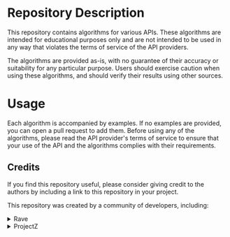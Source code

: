 # Repository Description

This repository contains algorithms for various APIs. These algorithms are intended for educational purposes only and are not intended to be used in any way that violates the terms of service of the API providers. 

The algorithms are provided as-is, with no guarantee of their accuracy or suitability for any particular purpose. Users should exercise caution when using these algorithms, and should verify their results using other sources.

# Usage

Each algorithm is accompanied by examples. If no examples are provided, you can open a pull request to add them. Before using any of the algorithms, please read the API provider's terms of service to ensure that your use of the API and the algorithms complies with their requirements. 

## Credits
If you find this repository useful, please consider giving credit to the authors by including a link to this repository in your project.

This repository was created by a community of developers, including:

<details><summary>Rave</summary>

- [Kyvio](https://github.com/kyvio) 
- [Bovonos](https://github.com/bovonos0)

</details>

<details><summary>ProjectZ</summary>

- [Kyvio](https://github.com/kyvio) 

</details>


